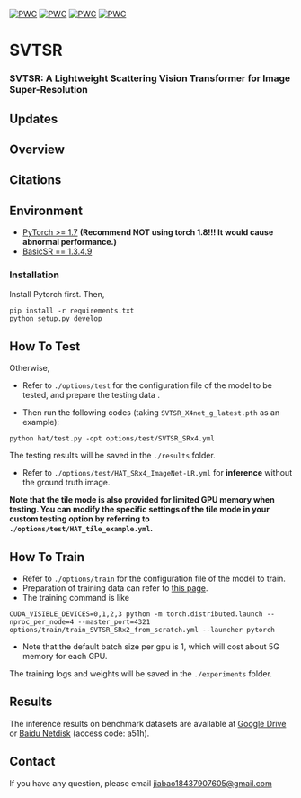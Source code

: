 [![PWC](https://img.shields.io/endpoint.svg?url=https://paperswithcode.com/badge/activating-more-pixels-in-image-super/image-super-resolution-on-set5-4x-upscaling)](https://paperswithcode.com/sota/image-super-resolution-on-set5-4x-upscaling?p=activating-more-pixels-in-image-super)
[![PWC](https://img.shields.io/endpoint.svg?url=https://paperswithcode.com/badge/activating-more-pixels-in-image-super/image-super-resolution-on-urban100-4x)](https://paperswithcode.com/sota/image-super-resolution-on-urban100-4x?p=activating-more-pixels-in-image-super)
[![PWC](https://img.shields.io/endpoint.svg?url=https://paperswithcode.com/badge/activating-more-pixels-in-image-super/image-super-resolution-on-set14-4x-upscaling)](https://paperswithcode.com/sota/image-super-resolution-on-set14-4x-upscaling?p=activating-more-pixels-in-image-super)
[![PWC](https://img.shields.io/endpoint.svg?url=https://paperswithcode.com/badge/activating-more-pixels-in-image-super/image-super-resolution-on-manga109-4x)](https://paperswithcode.com/sota/image-super-resolution-on-manga109-4x?p=activating-more-pixels-in-image-super)

# SVTSR

### SVTSR: A Lightweight Scattering Vision Transformer for Image Super-Resolution 




## Updates


## Overview

## Citations


## Environment
- [PyTorch >= 1.7](https://pytorch.org/) **(Recommend **NOT** using torch 1.8!!! It would cause abnormal performance.)**
- [BasicSR == 1.3.4.9](https://github.com/XPixelGroup/BasicSR/blob/master/INSTALL.md) 
### Installation
Install Pytorch first.
Then,
```
pip install -r requirements.txt
python setup.py develop
```

## How To Test



Otherwise, 
- Refer to `./options/test` for the configuration file of the model to be tested, and prepare the testing data .  
 
- Then run the following codes (taking `SVTSR_X4net_g_latest.pth` as an example):
```
python hat/test.py -opt options/test/SVTSR_SRx4.yml
```
The testing results will be saved in the `./results` folder.  

- Refer to `./options/test/HAT_SRx4_ImageNet-LR.yml` for **inference** without the ground truth image.

**Note that the tile mode is also provided for limited GPU memory when testing. You can modify the specific settings of the tile mode in your custom testing option by referring to `./options/test/HAT_tile_example.yml`.**

## How To Train
- Refer to `./options/train` for the configuration file of the model to train.
- Preparation of training data can refer to [this page](https://github.com/XPixelGroup/BasicSR/blob/master/docs/DatasetPreparation.md). 
- The training command is like
```
CUDA_VISIBLE_DEVICES=0,1,2,3 python -m torch.distributed.launch --nproc_per_node=4 --master_port=4321 options/train/train_SVTSR_SRx2_from_scratch.yml --launcher pytorch
```
- Note that the default batch size per gpu is 1, which will cost about 5G memory for each GPU.  

The training logs and weights will be saved in the `./experiments` folder.

## Results
The inference results on benchmark datasets are available at
[Google Drive](https://drive.google.com/drive/folders/1-Y_R3tO-AS3pp30krurolGiyMPy6cxo7) or [Baidu Netdisk](https://pan.baidu.com/s/1nlzcBOhTf0AUy9aGY9TUEQ 
) (access code: a51h).


## Contact
If you have any question, please email jiabao18437907605@gmail.com
